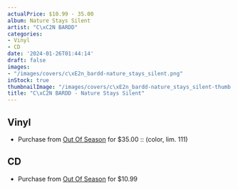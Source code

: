 ```yaml
---
actualPrice: $10.99 - 35.00
album: Nature Stays Silent
artist: "C\xC2N BARDD"
categories:
- Vinyl
- CD
date: '2024-01-26T01:44:14'
draft: false
images:
- "/images/covers/c\xE2n_bardd-nature_stays_silent.png"
inStock: true
thumbnailImage: "/images/covers/c\xE2n_bardd-nature_stays_silent-thumb.png"
title: "C\xC2N BARDD - Nature Stays Silent"
---
```


## Vinyl
* Purchase from [Out Of Season](https://www.outofseasonlabel.com/products/can-bardd-nature-stays-silent-vinyl-2xlp-color-lim-199) for $35.00 :: (color, lim. 111)
## CD
* Purchase from [Out Of Season](https://www.outofseasonlabel.com/products/can-bardd-nature-stays-silent-cd) for $10.99
